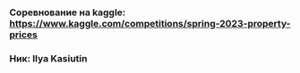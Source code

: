 ### Соревнование на kaggle: https://www.kaggle.com/competitions/spring-2023-property-prices
### Ник: Ilya Kasiutin